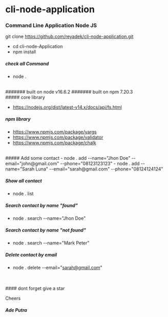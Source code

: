 # cli-node-application

### Command Line Application Node JS

git clone https://github.com/reyadek/cli-node-application.git
- cd cli-node-Application
- npm install

##### check all Command
- node .

<br />
####### built on node v16.6.2
####### built on npm 7.20.3
<br />
##### core library

- https://nodejs.org/dist/latest-v14.x/docs/api/fs.html

##### npm library

- https://www.npmjs.com/package/yargs
- https://www.npmjs.com/package/validator
- https://www.npmjs.com/package/chalk

<br />
##### Add some contact
- node . add --name="Jhon Doe" --email="john@gmail.com" --phone="08123123123"
- node . add --name="Sarah Luna" --email="sarah@gmail.com" --phone="08124124124"


##### Show all contact
- node . list


##### Search contact by name "found"
- node . search --name="Jhon Doe"

##### Search contact by name "not found"
- node . search --name="Mark Peter"


##### Delete contact by email
- node . delete --email="sarah@gmail.com"

<br />
<br />
#### dont forget give a star

Cheers
##### Ade Putra
